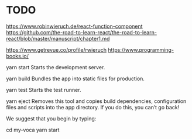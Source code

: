 # TODO
https://www.robinwieruch.de/react-function-component
https://github.com/the-road-to-learn-react/the-road-to-learn-react/blob/master/manuscript/chapter1.md

https://www.getrevue.co/profile/rwieruch
https://www.programming-books.io/

yarn start
    Starts the development server.

  yarn build
    Bundles the app into static files for production.

  yarn test
    Starts the test runner.

  yarn eject
    Removes this tool and copies build dependencies, configuration files
    and scripts into the app directory. If you do this, you can’t go back!

We suggest that you begin by typing:

  cd my-voca
  yarn start